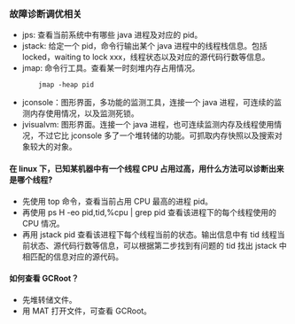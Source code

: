 
### 故障诊断调优相关
+ jps: 查看当前系统中有哪些 java 进程及对应的 pid。
+ jstack: 给定一个 pid，命令行输出某个 java 进程中的线程栈信息。包括 locked，waiting to lock xxx，线程状态以及对应的源代码行数等信息。
+ jmap: 命令行工具。查看某一时刻堆内存占用情况。
  ```
      jmap -heap pid
  ```
+ jconsole：图形界面，多功能的监测工具，连接一个 java 进程，可连续的监测内存使用情况，以及监测死锁。
+ jvisualvm: 图形界面。连接一个 java 进程，也可连续监测内存及线程使用情况，不过它比 jconsole 多了一个堆转储的功能。可抓取内存快照以及搜索对象较大的对象。

#### 在 linux 下，已知某机器中有一个线程 CPU 占用过高，用什么方法可以诊断出来是哪个线程?
+ 先使用 top 命令，查看当前占用 CPU 最高的进程 pid。
+ 再使用 ps H -eo pid,tid,%cpu | grep pid 查看该进程下的每个线程使用的 CPU 情况。
+ 再用 jstack pid 查看该进程下每个线程当前的状态。输出信息中有 tid 线程当前状态、源代码行数等信息，可以根据第二步找到有问题的 tid 找出 jstack 中相匹配的信息对应的源代码。

#### 如何查看 GCRoot？
+ 先堆转储文件。
+ 用 MAT 打开文件，可查看 GCRoot。